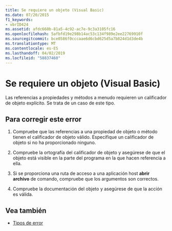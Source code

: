 ```yaml
---
title: Se requiere un objeto (Visual Basic)
ms.date: 07/20/2015
f1_keywords:
- vbrID424
ms.assetid: afdc660b-81a5-4c92-ac7e-9c3a3105fc16
ms.openlocfilehash: 5afbfd19e298b14ac53c134f989e2ee22769910f
ms.sourcegitcommit: bce0586f0cccaae6d6cbd625d5a7b824d1d3de4b
ms.translationtype: MT
ms.contentlocale: es-ES
ms.lasthandoff: 04/02/2019
ms.locfileid: "58837460"
---
```

# <a name="object-required-visual-basic"></a>Se requiere un objeto (Visual Basic)
Las referencias a propiedades y métodos a menudo requieren un calificador de objeto explícito. Se trata de un caso de este tipo.  
  
## <a name="to-correct-this-error"></a>Para corregir este error  
  
1.  Compruebe que las referencias a una propiedad de objeto o método tienen el calificador de objeto válido. Especifique un calificador de objeto si no ha proporcionado ninguno.  
  
2.  Compruebe la ortografía del calificador de objeto y asegúrese de que el objeto está visible en la parte del programa en la que hacen referencia a ella.  
  
3.  Si se proporciona una ruta de acceso a una aplicación host **abrir archivo** de comando, compruebe que los argumentos son correctos.  
  
4.  Compruebe la documentación del objeto y asegúrese de que la acción es válida.  
  
## <a name="see-also"></a>Vea también

- [Tipos de error](../../../visual-basic/programming-guide/language-features/error-types.md)

